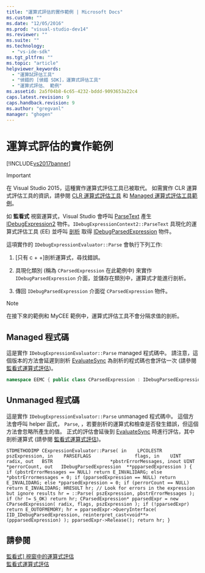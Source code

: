 ```yaml
---
title: "運算式評估的實作範例 | Microsoft Docs"
ms.custom: ""
ms.date: "12/05/2016"
ms.prod: "visual-studio-dev14"
ms.reviewer: ""
ms.suite: ""
ms.technology: 
  - "vs-ide-sdk"
ms.tgt_pltfrm: ""
ms.topic: "article"
helpviewer_keywords: 
  - "運算試評估工具"
  - "偵錯的 [偵錯 SDK]，運算式評估工具"
  - "運算式評估、 範例"
ms.assetid: 2a5f04b8-6c65-4232-bddd-9093653a22c4
caps.latest.revision: 9
caps.handback.revision: 9
ms.author: "gregvanl"
manager: "ghogen"
---
```

# 運算式評估的實作範例
[!INCLUDE[vs2017banner](../../code-quality/includes/vs2017banner.md)]

> [!IMPORTANT]
>  在 Visual Studio 2015，這種實作運算式評估工具已被取代。 如需實作 CLR 運算式評估工具的資訊，請參閱 [CLR 運算式評估工具](https://github.com/Microsoft/ConcordExtensibilitySamples/wiki/CLR-Expression-Evaluators) 和 [Managed 運算式評估工具範例](https://github.com/Microsoft/ConcordExtensibilitySamples/wiki/Managed-Expression-Evaluator-Sample)。  
  
 如 **監看式** 視窗運算式，Visual Studio 會呼叫 [ParseText](../../extensibility/debugger/reference/idebugexpressioncontext2-parsetext.md) 產生 [IDebugExpression2](../../extensibility/debugger/reference/idebugexpression2.md) 物件。`IDebugExpressionContext2::ParseText` 具現化的運算式評估工具 \(EE\) 並呼叫 [剖析](../../extensibility/debugger/reference/idebugexpressionevaluator-parse.md) 取得 [IDebugParsedExpression](../../extensibility/debugger/reference/idebugparsedexpression.md) 物件。  
  
 這項實作的 `IDebugExpressionEvaluator::Parse` 會執行下列工作:  
  
1.  \[只有 c \+ \+\]剖析運算式，尋找錯誤。  
  
2.  具現化類別 \(稱為 `CParsedExpression` 在此範例中\) 來實作 `IDebugParsedExpression` 介面，並儲存在類別中，運算式才能進行剖析。  
  
3.  傳回 `IDebugParsedExpression` 介面從 `CParsedExpression` 物件。  
  
> [!NOTE]
>  在接下來的範例和 MyCEE 範例中，運算式評估工具不會分隔求值的剖析。  
  
## Managed 程式碼  
 這是實作 `IDebugExpressionEvaluator::Parse` managed 程式碼中。 請注意，這個版本的方法會延遲到剖析 [EvaluateSync](../../extensibility/debugger/reference/idebugparsedexpression-evaluatesync.md) 為剖析的程式碼也會評估一次 \(請參閱 [監看式運算式評估](../../extensibility/debugger/evaluating-a-watch-expression.md)\)。  
  
```c#  
namespace EEMC { public class CParsedExpression : IDebugParsedExpression { public HRESULT Parse( string                 expression, uint                   parseFlags, uint                   radix, out string                 errorMessage, out uint                   errorPosition, out IDebugParsedExpression parsedExpression) { errorMessage = ""; errorPosition = 0; parsedExpression = new CParsedExpression(parseFlags, radix, expression); return COM.S_OK; } } }  
```  
  
## Unmanaged 程式碼  
 這是實作 `IDebugExpressionEvaluator::Parse` unmanaged 程式碼中。 這個方法會呼叫 helper 函式， `Parse`, ，若要剖析的運算式和檢查是否發生錯誤，但這個方法會忽略所產生的值。 正式的評估會延後到 [EvaluateSync](../../extensibility/debugger/reference/idebugparsedexpression-evaluatesync.md) 時進行評估，其中剖析運算式 \(請參閱 [監看式運算式評估](../../extensibility/debugger/evaluating-a-watch-expression.md)\)。  
  
```cpp#  
STDMETHODIMP CExpressionEvaluator::Parse( in    LPCOLESTR                 pszExpression, in    PARSEFLAGS                flags, in    UINT                      radix, out   BSTR                     *pbstrErrorMessages, inout UINT                     *perrorCount, out   IDebugParsedExpression  **ppparsedExpression ) { if (pbstrErrorMessages == NULL) return E_INVALIDARG; else *pbstrErrormessages = 0; if (pparsedExpression == NULL) return E_INVALIDARG; else *pparsedExpression = 0; if (perrorCount == NULL) return E_INVALIDARG; HRESULT hr; // Look for errors in the expression but ignore results hr = ::Parse( pszExpression, pbstrErrorMessages ); if (hr != S_OK) return hr; CParsedExpression* pparsedExpr = new CParsedExpression( radix, flags, pszExpression ); if (!pparsedExpr) return E_OUTOFMEMORY; hr = pparsedExpr->QueryInterface( IID_IDebugParsedExpression, reinterpret_cast<void**>(ppparsedExpression) ); pparsedExpr->Release(); return hr; }  
```  
  
## 請參閱  
 [監看式\] 視窗中的運算式評估](../Topic/Evaluating%20a%20Watch%20Window%20Expression.md)   
 [監看式運算式評估](../../extensibility/debugger/evaluating-a-watch-expression.md)